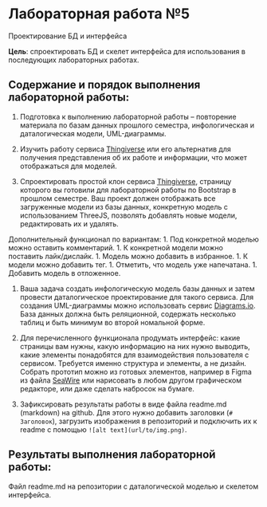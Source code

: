 # Лабораторная работа №5

Проектирование БД и интерфейса

**Цель**: спроектировать БД и скелет интерфейса для использования в последующих лабораторных работах.

## Содержание и порядок выполнения лабораторной работы:

1. Подготовка к выполнению лабораторной работы – повторение материала по базам данных прошлого семестра, инфологическая и даталогическая модели, UML-диаграммы.

1. Изучить работу сервиса [Thingiverse](https://www.thingiverse.com/) или его альтернатив для получения представления об их работе и информации, что может отображаться для моделей.

1. Спроектировать простой клон сервиса [Thingiverse](https://www.thingiverse.com/), страницу которого вы готовили для лабораторной работы по Bootstrap в прошлом семестре. Ваш проект должен отображать все загруженные модели из базы данных, конкретную модель с использованием ThreeJS, позволять добавлять новые модели, редактировать их и удалять.

Дополнительный функционал по вариантам:
    1. Под конкретной моделью можно оставить комментарий.
    1. К конкретной модели можно поставить лайк/дислайк.
    1. Модель можно добавить в избранное.
    1. К модели можно добавить тег.
    1. Отметить, что модель уже напечатана.
    1. Добавить модель в отложенное.

1. Ваша задача создать инфологическую модель базы данных и затем провести даталогическое проектирование для такого сервиса. Для создания UML-диаграммы можно использовать сервис [Diagrams.io](https://app.diagrams.net/). База данных должна быть реляционной, содержать несколько таблиц и быть минимум во второй номальной форме.

1. Для перечисленного функционала продумать интерфейс: какие страницы вам нужны, какую информацию на них нужно выводить, какие элементы понадобятся для взаимодействия пользователя с сервисом. Требуется именно структура и элементы, а не дизайн. Собрать прототип можно из готовых элементов, например в Figma из файла [SeaWire](https://www.figma.com/community/file/930727673788895237) или нарисовать в любом другом графическом редакторе, или даже сделать набросок на бумаге.

1. Зафиксировать результаты работы в виде файла readme.md (markdown) на github. Для этого нужно добавить заголовки (```# Заголовок```), загрузить изображения в репозиторий и подключить их к readme с помощью ```![alt text](url/to/img.png)```.

## Результаты выполнения лабораторной работы:

Файл readme.md на репозитории с даталогической моделью и скелетом интерфейса.